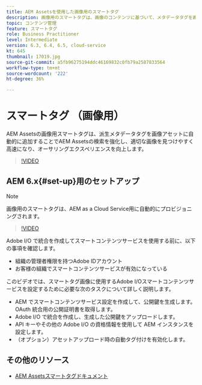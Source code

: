 ```yaml
---
title: AEM Assetsを使用した画像用のスマートタグ
description: 画像用のスマートタグは、画像のコンテンツに基づいて、メタデータタグを画像アセットに自動的かつインテリジェントに追加することで、AEMの検索機能を強化します。
topic: コンテンツ管理
feature: スマートタグ
role: Business Practitioner
level: Intermediate
version: 6.3, 6.4, 6.5, cloud-service
kt: 645
thumbnail: 17019.jpg
source-git-commit: a5fb96275194ddc46169832c0fb79a2587833564
workflow-type: tm+mt
source-wordcount: '222'
ht-degree: 36%

---
```



# スマートタグ （画像用）

AEM Assetsの画像用スマートタグは、派生メタデータタグを画像アセットに自動的に追加することでAEM Assetsの検索を強化し、適切な画像を見つけやすく高速になり、オーサリングエクスペリエンスを向上します。

>[!VIDEO](https://video.tv.adobe.com/v/17019/?quality=12&learn=on)

## AEM 6.x{#set-up}用のセットアップ

>[!NOTE]
> 画像用のスマートタグは、AEM as a Cloud Service用に自動的にプロビジョニングされます。

>[!VIDEO](https://video.tv.adobe.com/v/17023/?quality=12&learn=on)

Adobe I/O で統合を作成してスマートコンテンツサービスを使用する前に、以下の事項を確認します。

* 組織の管理者権限を持つAdobe IDアカウント
* お客様の組織でスマートコンテンツサービスが有効になっている

このビデオでは、スマートタグ画像に使用するAdobe I/Oスマートコンテンツサービスを設定するために必要な次のタスクについて詳しく説明します。

* AEM でスマートコンテンツサービス設定を作成して、公開鍵を生成します。OAuth 統合用の公開証明書を取得します。
* Adobe I/O で統合を作成し、生成した公開鍵をアップロードします。
* API キーやその他の Adobe I/O の資格情報を使用して AEM インスタンスを設定します。
* （オプション）アセットアップロード時の自動タグ付けを有効化します。

## その他のリソース

* [AEM Assetsスマートタグドキュメント](https://experienceleague.adobe.com/docs/experience-manager-cloud-service/assets/manage/smart-tags.html)
